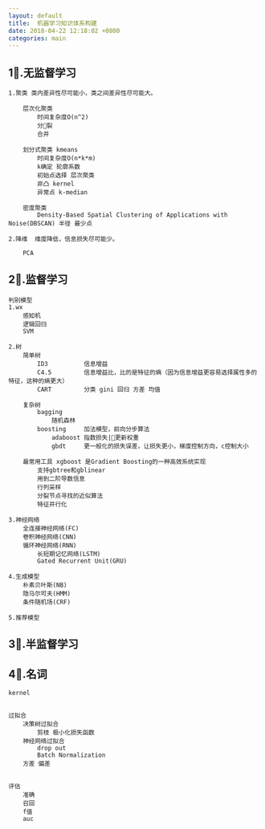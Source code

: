 ```yaml
---
layout: default
title:  机器学习知识体系构建
date: 2018-04-22 12:18:02 +0800 
categories: main
---
```


1⃣️.无监督学习
-

    1.聚类 类内差异性尽可能小，类之间差异性尽可能大。

        层次化聚类
            时间复杂度O(n^2)
            分裂
            合并

        划分式聚类 kmeans
            时间复杂度O(n*k*m)
            k确定 轮廓系数
            初始点选择 层次聚类
            非凸 kernel
            异常点 k-median

        密度聚类 
            Density-Based Spatial Clustering of Applications with Noise(DBSCAN) 半径 最少点

    2.降维  维度降低，信息损失尽可能少。

        PCA

2⃣️.监督学习
-

    判别模型
    1.wx
        感知机
        逻辑回归
        SVM                

    2.树
        简单树
            ID3          信息增益
            C4.5         信息增益比，比的是特征的熵（因为信息增益更容易选择属性多的特征，这种的熵更大）
            CART         分类 gini 回归 方差 均值
        
        复杂树
            bagging
                随机森林
            boosting     加法模型，前向分步算法
                adaboost 指数损失|更新权重
                gbdt     更一般化的损失误差，让损失更小，梯度控制方向，c控制大小
        
        最常用工具 xgboost 是Gradient Boosting的一种高效系统实现
            支持gbtree和gblinear
            用到二阶导数信息
            行列采样
            分裂节点寻找的近似算法
            特征并行化

    3.神经网络
        全连接神经网络(FC)
        卷积神经网络(CNN)
        循环神经网络(RNN)
            长短期记忆网络(LSTM)
            Gated Recurrent Unit(GRU)

    4.生成模型
        朴素贝叶斯(NB)
        隐马尔可夫(HMM)
        条件随机场(CRF)

    5.推荐模型


3⃣️.半监督学习
-

4⃣️.名词  
-
    kernel


    过拟合
        决策树过拟合
            剪枝 极小化损失函数
        神经网络过拟合
            drop out
            Batch Normalization
        方差 偏差


    评估
        准确
        召回
        f值
        auc
    
    
